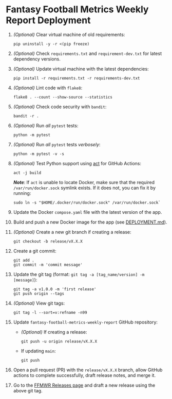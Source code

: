 # Fantasy Football Metrics Weekly Report Deployment

1. *(Optional)* Clear virtual machine of old requirements:
    ```shell
    pip uninstall -y -r <(pip freeze)
    ```
   
2. *(Optional)* Check `requirements.txt` and `requirement-dev.txt` for latest dependency versions.

3. *(Optional)* Update virtual machine with the latest dependencies:
    ```shell
    pip install -r requirements.txt -r requirements-dev.txt
    ```
   
4. *(Optional)* Lint code with `flake8`:
    ```shell
    flake8 . --count --show-source --statistics
    ```
   
5. *(Optional)* Check code security with `bandit`:
    ```shell
    bandit -r .
    ```
   
6. *(Optional)* Run *all* `pytest` tests:
    ```shell
    python -m pytest
    ```
   
7. *(Optional)* Run *all* `pytest` tests *verbosely*:
    ```shell
    python -m pytest -v -s
    ```

8. *(Optional)* Test Python support using [act](https://github.com/nektos/act) for GitHub Actions:

    ```shell
    act -j build
    ```

    ***Note***: If `act` is unable to locate Docker, make sure that the required `/var/run/docker.sock` symlink exists. If it does not, you can fix it by running:
    
    ```shell
    sudo ln -s "$HOME/.docker/run/docker.sock" /var/run/docker.sock`
    ```

9. Update the Docker `compose.yaml` file with the latest version of the app.

10. Build and push a new Docker image for the app (see [DEPLOYMENT.md](./docker/DEPLOYMENT.md)).

11. *(Optional)* Create a new git branch if creating a release:
    ```shell
    git checkout -b release/vX.X.X
    ```

12. Create a git commit:
    ```shell
    git add .
    git commit -m 'commit message'
    ```
    
13. Update the git tag (format: `git tag -a [tag_name/version] -m [message]`):
    ```shell
    git tag -a v1.0.0 -m 'first release'
    git push origin --tags
    ```

14. *(Optional)* View git tags:
    ```shell
    git tag -l --sort=v:refname -n99
    ```

15. Update `fantasy-football-metrics-weekly-report` GitHub repository:

    * *(Optional)* If creating a release:    
        ```shell
        git push -u origin release/vX.X.X
        ```
    
    * If updating `main`:
        ```shell
        git push
        ```

16. Open a pull request (PR) with the `release/vX.X.X` branch, allow GitHub actions to complete successfully, draft release notes, and merge it.

17. Go to the [FFMWR Releases page](https://github.com/uberfastman/fantasy-football-metrics-weekly-report/releases) and draft a new release using the above git tag.
